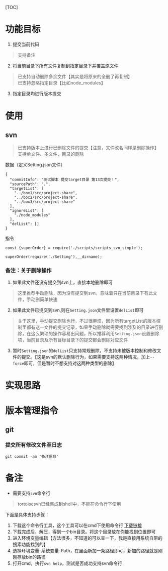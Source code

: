 [TOC]

# 功能目标
1. 提交当前代码
> 支持备注
2. 将当前目录下所有文件复制到指定目录下并覆盖原文件
> 已支持自动删除多余文件【其实是将原来的全删了再复制】<br/>
> 已支持忽略指定目录【比如node_modules】
3. 指定目录均进行版本提交

# 使用
## svn
> 已支持版本上进行已删除文件的提交【注意，文件改名同样是删除操作】<br/>
> 支持单文件、多文件、目录的删除

数据（定义Setting.json文件）
```
{
  "commitInfo": "测试脚本 提交target目录 第13次提交！",
  "sourcePath": ".",
  "targetList": [
    "../box1/src/project-share",
    "../box2/src/project-share",
    "../box3/src/project-share"
  ],
  "ignoreList": [
    "./node_modules"
  ],
  "delList": []
}
```

指令
```
const {superOrder} = require('./scripts/scripts_svn_simple');

superOrder(require('./Setting'),__dirname);
```

### 备注：关于删除操作
1. 如果此文件还没有提交到svn上，直接本地删除即可
> 这里推荐手动删除，因为没有提交到svn，意味着只在当前目录下有此文件，手动删简单快速

2. 如果此文件已提交到svn,则在`Setting.json`文件里设置`delList`即可
> 关于这里，手动提交删除也行，不过很麻烦，因为所有targetList的版本控制里都有这一文件的提交记录，如果手动删除就需要找到涉及的目录进行删除，在这么繁琐的操作容易出问题，所以推荐利用`Setting.json`设置删除项，当前目录及所有目标目录下的提交都会删除对应文件

3. 暂时`Setting.json`的`delList`只支持常规删除，不支持未被版本控制和修改文件的提交。【这是svn的默认删除行为，如果需要支持这两种情况，加上`--force`即可，但是暂时不想支持对这两种类型的删除】

# 实现思路

# 版本管理指令
## git
### 提交所有修改文件至日志
`git commit -am '备注信息'`

# 备注
- 需要支持`svn`命令行
> tortoisesvn已经集成到shell中，不能在命令行下使用

下面是具体支持步骤：
1. 下载这个命令行工具，这个工具可以在cmd下使用命令行 [下载链接](https://www.visualsvn.com/downloads/)
2. 下载完成后，解压，得到一个bin目录。将这个目录放在你能找到位置即可
3. 进入环境变量编辑【方法很多，不知道的可以查一下，我是直接用系统自带的搜索功能找到的】
4. 选择环境变量-系统变量-Path，在里面新加一条路径即可，新加的路径就是刚刚存放bin的路径
5. 打开cmd，执行`svn help`，测试是否成功支持svn命令行
